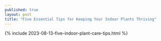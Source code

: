 ```yaml
---
published: true
layout: post
title: "Five Essential Tips for Keeping Your Indoor Plants Thriving"
---
```

{% include 2023-08-13-five-indoor-plant-care-tips.html %}
